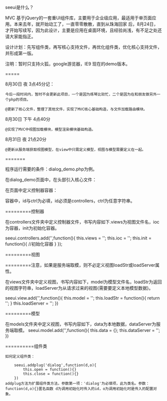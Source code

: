 seeui是什么？

MVC 基于jQuery的一套重UI组件库，主要用于企业级应用，最适用于单页面应用。本来去年，就开始动工了，一直零零散散，直到从珠海回家
后，8月24日，才开始写续写，因为此设计，主要是应用在桌面环境，且经验尚浅，有不足之处还请大家能指正。

设计计划：先写组件类，再写核心支持文件，再优化组件类，优化核心支持文件，并形成第一版。

注明：暂时只支持火狐，google游览器，IE9 现在的demo版本。

=====

8月30日 夜 3点45分记：

    今后一段时间内，暂时不会更新此项目，一个是因为练琴比较忙，二个是因为在和朋友做另外一个php的项目。
   
    @更新了核心文件，整理了其他文件，实现了MVC核心基础构造，与文件加载路由模块。

8月30日 下午 4点40分

	@实现了MVC中视图加载模块，模型渲染模块基础构造。

8月31日 夜 21点20分

	@更新从服务端获取视图模型，在view中只需定义模型，视图与模型需要定义在一起。

=======

程序运行需要的条件：dialog_demo.php为例。

在dialog_demo页面中，在头部引入核心文件：<script type="text/javascript" src="libs/seeui.js"></script>

在页面中定义控制器容器：<div id='controllers' ctrl='controllers' style='display:none;'></div>  

容器中，id与ctrl为必填，id必须是controllers，ctrl为任意字符串。

=========控制器

在controllers文件夹中定义控制器文件，书写内容如下.views为视图文件名，ioc为容器，init为初始化容器。

seeui.controllers.add('',function(){
	this.views = '';
	this.ioc = '';
	this.init = function(){
		//初始化容器
	}
});

=========视图

=========注意，如果是服务端取模，则不必定义视图loadStr或loadServer属性。

在views文件夹中定义视图，书写内容如下，model为模型文件名，loadStr为返回的视图字符串，loadServer为从请求过来的视图{需要要定义本地模型数据}。

seeui.view.add('',function(){
	this.model = '';
	this.loadStr = function(){
		return '';
    }
    this.loadServer = '';
})

=========模型

在models文件夹中定义视图，书写内容如下，data为本地数据，dataServer为服务端取模。
seeui.model.add('',function(){
	this.data = {};
	this.dataServer = '';
})


==========组件类

	如何定义组件类：

		seeui.addplug('dialog',function(d,o){
			this.open = function(){}
			this.close = function(){}
		})
	addplug方法为扩展组件类方法，参数第一项：'dialog'为必填项，此为类名。参数：function(d,o){}匿名函数 d为调用初始化时传入的id，o为调用初始化时是传入的配置对象。

	
